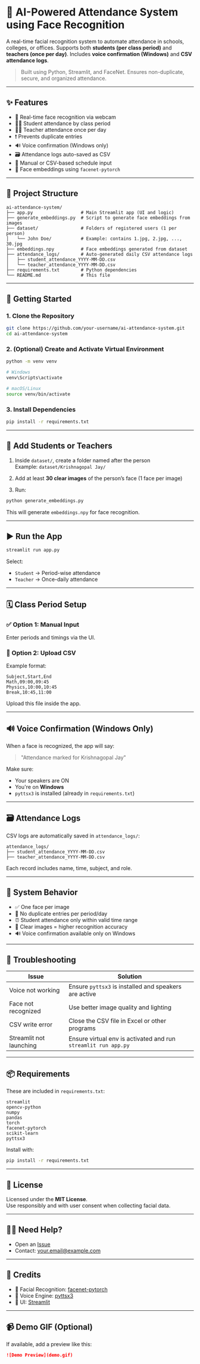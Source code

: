 # 🧠 AI-Powered Attendance System using Face Recognition

A real-time facial recognition system to automate attendance in schools, colleges, or offices. Supports both **students (per class period)** and **teachers (once per day)**. Includes **voice confirmation (Windows)** and **CSV attendance logs**.

> Built using Python, Streamlit, and FaceNet. Ensures non-duplicate, secure, and organized attendance.

---

## ✨ Features

- 📸 Real-time face recognition via webcam
- 🧑‍🎓 Student attendance by class period
- 👨‍🏫 Teacher attendance once per day
- ❗ Prevents duplicate entries
- 🔊 Voice confirmation (Windows only)
- 🗃 Attendance logs auto-saved as CSV
- 📅 Manual or CSV-based schedule input
- 🧠 Face embeddings using `facenet-pytorch`

---

## 📂 Project Structure

```
ai-attendance-system/
├── app.py                  # Main Streamlit app (UI and logic)
├── generate_embeddings.py  # Script to generate face embeddings from images
├── dataset/                # Folders of registered users (1 per person)
│   └── John Doe/           # Example: contains 1.jpg, 2.jpg, ..., 30.jpg
├── embeddings.npy          # Face embeddings generated from dataset
├── attendance_logs/        # Auto-generated daily CSV attendance logs
│   ├── student_attendance_YYYY-MM-DD.csv
│   └── teacher_attendance_YYYY-MM-DD.csv
├── requirements.txt        # Python dependencies
└── README.md               # This file
```

---

## 🚀 Getting Started

### 1. Clone the Repository

```bash
git clone https://github.com/your-username/ai-attendance-system.git
cd ai-attendance-system
```

### 2. (Optional) Create and Activate Virtual Environment

```bash
python -m venv venv

# Windows
venv\Scripts\activate

# macOS/Linux
source venv/bin/activate
```

### 3. Install Dependencies

```bash
pip install -r requirements.txt
```

---

## 👤 Add Students or Teachers

1. Inside `dataset/`, create a folder named after the person  
   Example: `dataset/Krishnagopal Jay/`

2. Add at least **30 clear images** of the person’s face (1 face per image)

3. Run:

```bash
python generate_embeddings.py
```

This will generate `embeddings.npy` for face recognition.

---

## ▶️ Run the App

```bash
streamlit run app.py
```

Select:
- `Student` → Period-wise attendance
- `Teacher` → Once-daily attendance

---

## 🗓 Class Period Setup

### ✅ Option 1: Manual Input
Enter periods and timings via the UI.

### 📁 Option 2: Upload CSV

Example format:

```csv
Subject,Start,End
Math,09:00,09:45
Physics,10:00,10:45
Break,10:45,11:00
```

Upload this file inside the app.

---

## 🔊 Voice Confirmation (Windows Only)

When a face is recognized, the app will say:

> "Attendance marked for Krishnagopal Jay"

Make sure:
- Your speakers are ON
- You're on **Windows**
- `pyttsx3` is installed (already in `requirements.txt`)

---

## 🗃 Attendance Logs

CSV logs are automatically saved in `attendance_logs/`:

```
attendance_logs/
├── student_attendance_YYYY-MM-DD.csv
├── teacher_attendance_YYYY-MM-DD.csv
```

Each record includes name, time, subject, and role.

---

## 📌 System Behavior

- ✅ One face per image
- 🔁 No duplicate entries per period/day
- ⏰ Student attendance only within valid time range
- 🧠 Clear images = higher recognition accuracy
- 🔊 Voice confirmation available only on Windows

---

## 🧰 Troubleshooting

| Issue                    | Solution |
|--------------------------|----------|
| Voice not working        | Ensure `pyttsx3` is installed and speakers are active |
| Face not recognized      | Use better image quality and lighting |
| CSV write error          | Close the CSV file in Excel or other programs |
| Streamlit not launching  | Ensure virtual env is activated and run `streamlit run app.py` |

---

## 📦 Requirements

These are included in `requirements.txt`:

```
streamlit
opencv-python
numpy
pandas
torch
facenet-pytorch
scikit-learn
pyttsx3
```

Install with:

```bash
pip install -r requirements.txt
```

---

## 📜 License

Licensed under the **MIT License**.  
Use responsibly and with user consent when collecting facial data.

---

## 🙋‍♂️ Need Help?

- Open an [Issue](https://github.com/your-username/ai-attendance-system/issues)
- Contact: your.email@example.com

---

## 🙌 Credits

- 👤 Facial Recognition: [facenet-pytorch](https://github.com/timesler/facenet-pytorch)
- 🧠 Voice Engine: [pyttsx3](https://pypi.org/project/pyttsx3/)
- 📱 UI: [Streamlit](https://streamlit.io)

---

## 📹 Demo GIF (Optional)

If available, add a preview like this:

```markdown
![Demo Preview](demo.gif)
```
